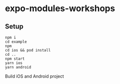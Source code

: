 # expo-modules-workshops

## Setup

```
npm i
cd example
npm
cd ios && pod install
cd ..
npm start
yarn ios
yarn android
```
Build iOS and Android project
